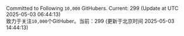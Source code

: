 Committed to Following `10,000` GitHubers. Current: <!-- FOLLOWING_COUNT -->299<!-- FOLLOWING_COUNT --> (Update at UTC <!-- LAST_UPDATED -->2025-05-03 06:44:13<!-- LAST_UPDATED -->)<br>
致力于关注`10,000`个GitHuber。当前：<!-- FOLLOWING_COUNT -->299<!-- FOLLOWING_COUNT --> (更新于北京时间 <!-- LAST_UPDATED_CST -->2025-05-03 14:44:13<!-- LAST_UPDATED_CST -->)
